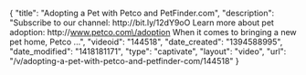 {
    "title": "Adopting a Pet with Petco and PetFinder.com",
    "description": "Subscribe to our channel: http:\/\/bit.ly\/12dY9oO Learn more about pet adoption: http:\/\/www.petco.com\/adoption When it comes to bringing a new pet home, Petco ...",
    "videoid": "144518",
    "date_created": "1394588995",
    "date_modified": "1418181171",
    "type": "captivate",
    "layout": "video",
    "url": "\/v\/adopting-a-pet-with-petco-and-petfinder-com\/144518"
}